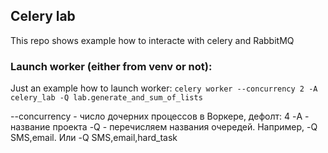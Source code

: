 ## Celery lab
This repo shows example how to interacte with celery and RabbitMQ

### Launch worker (either from venv or not):
Just an example how to launch worker:
```celery worker --concurrency 2 -A celery_lab -Q lab.generate_and_sum_of_lists```

--concurrency - число дочерних процессов в Воркере, дефолт: 4
-A - название проекта
-Q - перечисляем названия очередей. Например, -Q SMS,email. Или -Q SMS,email,hard_task
